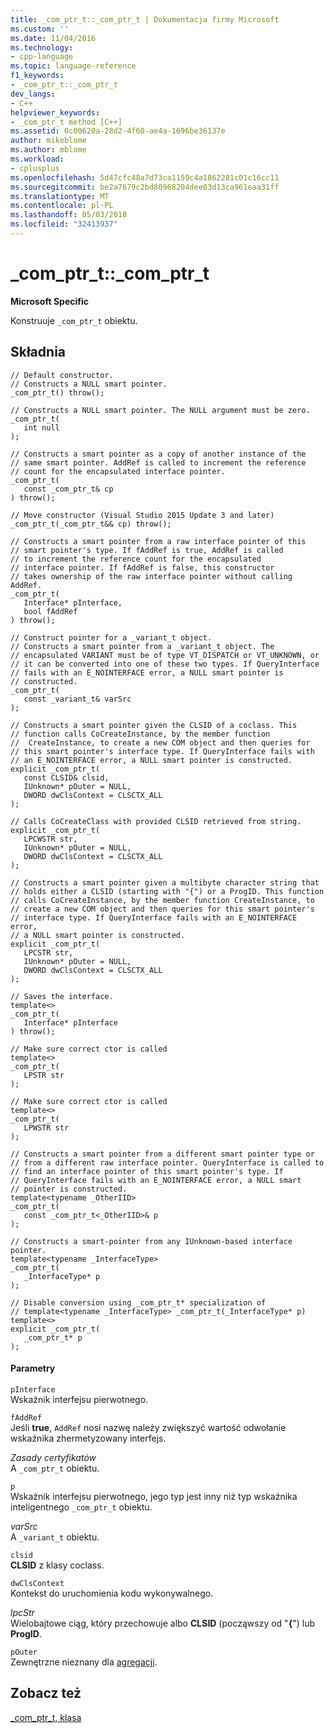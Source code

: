 ```yaml
---
title: _com_ptr_t::_com_ptr_t | Dokumentacja firmy Microsoft
ms.custom: ''
ms.date: 11/04/2016
ms.technology:
- cpp-language
ms.topic: language-reference
f1_keywords:
- _com_ptr_t::_com_ptr_t
dev_langs:
- C++
helpviewer_keywords:
- _com_ptr_t method [C++]
ms.assetid: 0c00620a-28d2-4f60-ae4a-1696be36137e
author: mikeblome
ms.author: mblome
ms.workload:
- cplusplus
ms.openlocfilehash: 5d47cfc48a7d73ca1159c4a1862281c01c16cc11
ms.sourcegitcommit: be2a7679c2bd80968204dee03d13ca961eaa31ff
ms.translationtype: MT
ms.contentlocale: pl-PL
ms.lasthandoff: 05/03/2018
ms.locfileid: "32413937"
---
```

# <a name="comptrtcomptrt"></a>_com_ptr_t::_com_ptr_t
**Microsoft Specific**  
  
 Konstruuje `_com_ptr_t` obiektu.  
  
## <a name="syntax"></a>Składnia  
  
```  
// Default constructor.  
// Constructs a NULL smart pointer.  
_com_ptr_t() throw();  
  
// Constructs a NULL smart pointer. The NULL argument must be zero.  
_com_ptr_t(   
   int null   
);  
  
// Constructs a smart pointer as a copy of another instance of the   
// same smart pointer. AddRef is called to increment the reference   
// count for the encapsulated interface pointer.  
_com_ptr_t(   
   const _com_ptr_t& cp   
) throw();  
  
// Move constructor (Visual Studio 2015 Update 3 and later)  
_com_ptr_t(_com_ptr_t&& cp) throw();  
  
// Constructs a smart pointer from a raw interface pointer of this   
// smart pointer's type. If fAddRef is true, AddRef is called   
// to increment the reference count for the encapsulated   
// interface pointer. If fAddRef is false, this constructor   
// takes ownership of the raw interface pointer without calling AddRef.  
_com_ptr_t(   
   Interface* pInterface,   
   bool fAddRef   
) throw();  
  
// Construct pointer for a _variant_t object.  
// Constructs a smart pointer from a _variant_t object. The   
// encapsulated VARIANT must be of type VT_DISPATCH or VT_UNKNOWN, or   
// it can be converted into one of these two types. If QueryInterface   
// fails with an E_NOINTERFACE error, a NULL smart pointer is   
// constructed.  
_com_ptr_t(   
   const _variant_t& varSrc   
);  
  
// Constructs a smart pointer given the CLSID of a coclass. This   
// function calls CoCreateInstance, by the member function  
//  CreateInstance, to create a new COM object and then queries for   
// this smart pointer's interface type. If QueryInterface fails with   
// an E_NOINTERFACE error, a NULL smart pointer is constructed.  
explicit _com_ptr_t(   
   const CLSID& clsid,    
   IUnknown* pOuter = NULL,    
   DWORD dwClsContext = CLSCTX_ALL   
);  
  
// Calls CoCreateClass with provided CLSID retrieved from string.  
explicit _com_ptr_t(   
   LPCWSTR str,    
   IUnknown* pOuter = NULL,    
   DWORD dwClsContext = CLSCTX_ALL   
);  
  
// Constructs a smart pointer given a multibyte character string that   
// holds either a CLSID (starting with "{") or a ProgID. This function   
// calls CoCreateInstance, by the member function CreateInstance, to   
// create a new COM object and then queries for this smart pointer's   
// interface type. If QueryInterface fails with an E_NOINTERFACE error,   
// a NULL smart pointer is constructed.  
explicit _com_ptr_t(   
   LPCSTR str,   
   IUnknown* pOuter = NULL,   
   DWORD dwClsContext = CLSCTX_ALL   
);  
  
// Saves the interface.  
template<>    
_com_ptr_t(   
   Interface* pInterface   
) throw();  
  
// Make sure correct ctor is called  
template<>    
_com_ptr_t(   
   LPSTR str   
);  
  
// Make sure correct ctor is called  
template<>    
_com_ptr_t(   
   LPWSTR str   
);  
  
// Constructs a smart pointer from a different smart pointer type or   
// from a different raw interface pointer. QueryInterface is called to   
// find an interface pointer of this smart pointer's type. If   
// QueryInterface fails with an E_NOINTERFACE error, a NULL smart   
// pointer is constructed.  
template<typename _OtherIID>    
_com_ptr_t(   
   const _com_ptr_t<_OtherIID>& p   
);  
  
// Constructs a smart-pointer from any IUnknown-based interface pointer.  
template<typename _InterfaceType>   
_com_ptr_t(   
   _InterfaceType* p   
);  
  
// Disable conversion using _com_ptr_t* specialization of  
// template<typename _InterfaceType> _com_ptr_t(_InterfaceType* p)  
template<>    
explicit _com_ptr_t(   
   _com_ptr_t* p   
);  
```  
  
#### <a name="parameters"></a>Parametry  
 `pInterface`  
 Wskaźnik interfejsu pierwotnego.  
  
 `fAddRef`  
 Jeśli **true**, `AddRef` nosi nazwę należy zwiększyć wartość odwołanie wskaźnika zhermetyzowany interfejs.  
  
 *Zasady certyfikatów*  
 A `_com_ptr_t` obiektu.  
  
 `p`  
 Wskaźnik interfejsu pierwotnego, jego typ jest inny niż typ wskaźnika inteligentnego `_com_ptr_t` obiektu.  
  
 *varSrc*  
 A `_variant_t` obiektu.  
  
 `clsid`  
 **CLSID** z klasy coclass.  
  
 `dwClsContext`  
 Kontekst do uruchomienia kodu wykonywalnego.  
  
 *lpcStr*  
 Wielobajtowe ciąg, który przechowuje albo **CLSID** (począwszy od "**{**") lub **ProgID**.  
  
 `pOuter`  
 Zewnętrzne nieznany dla [agregacji](http://msdn.microsoft.com/library/windows/desktop/ms686558).  
  
## <a name="see-also"></a>Zobacz też  
 [_com_ptr_t, klasa](../cpp/com-ptr-t-class.md)